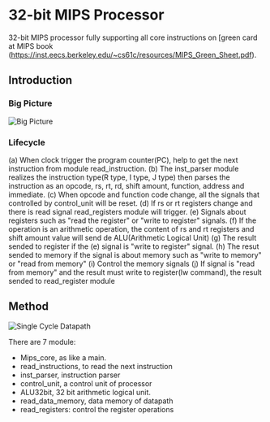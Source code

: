 # 32-bit MIPS Processor

32-bit MIPS processor fully supporting all core instructions on [green card at MIPS book (https://inst.eecs.berkeley.edu/~cs61c/resources/MIPS_Green_Sheet.pdf).

## Introduction


### Big Picture
![Big Picture](https://github.com/sevvalmehder/32-bit-MIPS-Processor/blob/master/Report/theBigPicture.jpg)

### Lifecycle
(a) When clock trigger the program counter(PC), help to get the next instruction from module read_instruction.
(b) The inst_parser module realizes the instruction type(R type, I type, J type) then parses the instruction as an opcode, rs, rt, rd, shift amount, function, address and immediate.
(c) When opcode and function code change, all the signals that controlled by control_unit will be reset.
(d) If rs or rt registers change and there is read signal read_registers module will trigger.
(e) Signals about registers such as "read the register" or "write to register" signals.
(f) If the operation is an arithmetic operation, the content of rs and rt registers and shift amount value will send de ALU(Arithmetic Logical Unit)
(g) The result sended to register if the (e) signal is "write to register" signal.
(h) The resut sended to memory if the signal is about memory such as "write to memory" or "read from memory"
(i) Control the memory signals
(j) If signal is "read from memory" and the result must write to register(lw command), the result sended to read_register module

## Method
![Single Cycle Datapath](https://github.com/sevvalmehder/32-bit-MIPS-Processor/blob/master/Report/singleCycleDatapath.jpgg)

There are 7 module:
  - Mips_core, as like a main.
  - read_instructions, to read the next instruction
  - inst_parser, instruction parser
  - control_unit, a control unit of processor
  - ALU32bit, 32 bit arithmetic logical unit.
  - read_data_memory, data memory of datapath
  - read_registers: control the register operations
